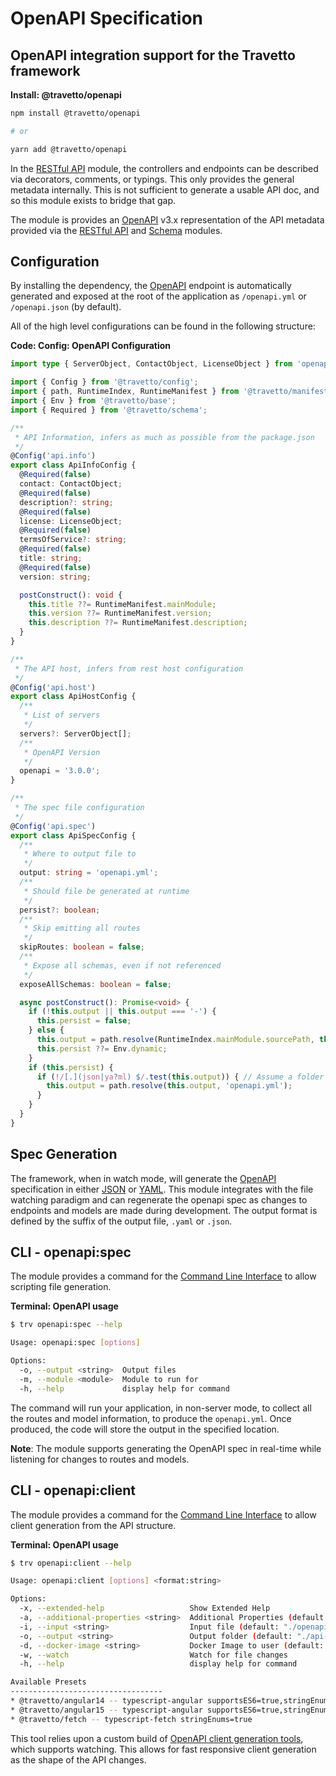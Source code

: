<!-- This file was generated by @travetto/doc and should not be modified directly -->
<!-- Please modify https://github.com/travetto/travetto/tree/main/module/openapi/DOC.tsx and execute "npx trv doc" to rebuild -->
# OpenAPI Specification

## OpenAPI integration support for the Travetto framework

**Install: @travetto/openapi**
```bash
npm install @travetto/openapi

# or

yarn add @travetto/openapi
```

In the [RESTful API](https://github.com/travetto/travetto/tree/main/module/rest#readme "Declarative api for RESTful APIs with support for the dependency injection module.") module, the controllers and endpoints can be described via decorators, comments, or typings. This only provides the general metadata internally. This is not sufficient to generate a usable API doc, and so this module exists to bridge that gap. 

The module is provides an [OpenAPI](https://github.com/OAI/OpenAPI-Specification) v3.x representation of the API metadata provided via the [RESTful API](https://github.com/travetto/travetto/tree/main/module/rest#readme "Declarative api for RESTful APIs with support for the dependency injection module.") and [Schema](https://github.com/travetto/travetto/tree/main/module/schema#readme "Data type registry for runtime validation, reflection and binding.") modules.

## Configuration
By installing the dependency, the [OpenAPI](https://github.com/OAI/OpenAPI-Specification) endpoint is automatically generated and exposed at the root of the application as `/openapi.yml` or `/openapi.json` (by default). 

All of the high level configurations can be found in the following structure:

**Code: Config: OpenAPI Configuration**
```typescript
import type { ServerObject, ContactObject, LicenseObject } from 'openapi3-ts/oas31';

import { Config } from '@travetto/config';
import { path, RuntimeIndex, RuntimeManifest } from '@travetto/manifest';
import { Env } from '@travetto/base';
import { Required } from '@travetto/schema';

/**
 * API Information, infers as much as possible from the package.json
 */
@Config('api.info')
export class ApiInfoConfig {
  @Required(false)
  contact: ContactObject;
  @Required(false)
  description?: string;
  @Required(false)
  license: LicenseObject;
  @Required(false)
  termsOfService?: string;
  @Required(false)
  title: string;
  @Required(false)
  version: string;

  postConstruct(): void {
    this.title ??= RuntimeManifest.mainModule;
    this.version ??= RuntimeManifest.version;
    this.description ??= RuntimeManifest.description;
  }
}

/**
 * The API host, infers from rest host configuration
 */
@Config('api.host')
export class ApiHostConfig {
  /**
   * List of servers
   */
  servers?: ServerObject[];
  /**
   * OpenAPI Version
   */
  openapi = '3.0.0';
}

/**
 * The spec file configuration
 */
@Config('api.spec')
export class ApiSpecConfig {
  /**
   * Where to output file to
   */
  output: string = 'openapi.yml';
  /**
   * Should file be generated at runtime
   */
  persist?: boolean;
  /**
   * Skip emitting all routes
   */
  skipRoutes: boolean = false;
  /**
   * Expose all schemas, even if not referenced
   */
  exposeAllSchemas: boolean = false;

  async postConstruct(): Promise<void> {
    if (!this.output || this.output === '-') {
      this.persist = false;
    } else {
      this.output = path.resolve(RuntimeIndex.mainModule.sourcePath, this.output);
      this.persist ??= Env.dynamic;
    }
    if (this.persist) {
      if (!/[.](json|ya?ml) $/.test(this.output)) { // Assume a folder
        this.output = path.resolve(this.output, 'openapi.yml');
      }
    }
  }
}
```

## Spec Generation
The framework, when in watch mode, will generate the [OpenAPI](https://github.com/OAI/OpenAPI-Specification) specification in either [JSON](https://www.json.org) or [YAML](https://en.wikipedia.org/wiki/YAML). This module integrates with the file watching paradigm and can regenerate the openapi spec as changes to endpoints and models are made during development.  The output format is defined by the suffix of the output file, `.yaml` or `.json`.

## CLI - openapi:spec
The module provides a command for the [Command Line Interface](https://github.com/travetto/travetto/tree/main/module/cli#readme "CLI infrastructure for Travetto framework") to allow scripting file generation.

**Terminal: OpenAPI usage**
```bash
$ trv openapi:spec --help

Usage: openapi:spec [options]

Options:
  -o, --output <string>  Output files
  -m, --module <module>  Module to run for
  -h, --help             display help for command
```

The command will run your application, in non-server mode, to collect all the routes and model information, to produce the `openapi.yml`.  Once produced, the code will store the output in the specified location.

**Note**: The module supports generating the OpenAPI spec in real-time while listening for changes to routes and models.

## CLI - openapi:client
The module provides a command for the [Command Line Interface](https://github.com/travetto/travetto/tree/main/module/cli#readme "CLI infrastructure for Travetto framework") to allow client generation from the API structure.

**Terminal: OpenAPI usage**
```bash
$ trv openapi:client --help

Usage: openapi:client [options] <format:string>

Options:
  -x, --extended-help                   Show Extended Help
  -a, --additional-properties <string>  Additional Properties (default: [])
  -i, --input <string>                  Input file (default: "./openapi.yml")
  -o, --output <string>                 Output folder (default: "./api-client")
  -d, --docker-image <string>           Docker Image to user (default: "arcsine/openapi-generator:latest")
  -w, --watch                           Watch for file changes
  -h, --help                            display help for command

Available Presets
----------------------------------
* @travetto/angular14 -- typescript-angular supportsES6=true,stringEnums=true,ngVersion=14.0,fileNaming=kebab-case
* @travetto/angular15 -- typescript-angular supportsES6=true,stringEnums=true,ngVersion=15.0,fileNaming=kebab-case
* @travetto/fetch -- typescript-fetch stringEnums=true
```

This tool relies upon a custom build of [OpenAPI client generation tools](https://github.com/OpenAPITools/openapi-generator), which supports watching.  This allows for fast responsive client generation as the shape of the API changes.
